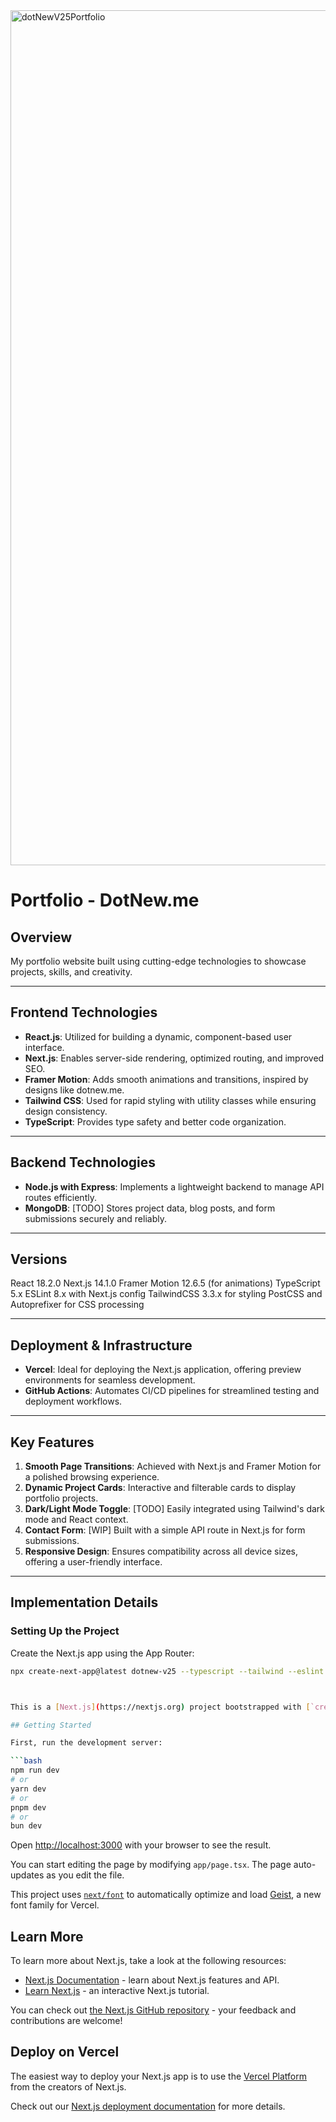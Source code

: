 <img width="1368" alt="dotNewV25Portfolio" src="https://github.com/user-attachments/assets/00e3af5c-611c-4d6b-85b7-d328111c37df" />


# Portfolio - DotNew.me

## Overview
My portfolio website built using cutting-edge technologies to showcase projects, skills, and creativity.

---

## Frontend Technologies
- **React.js**: Utilized for building a dynamic, component-based user interface.
- **Next.js**: Enables server-side rendering, optimized routing, and improved SEO.
- **Framer Motion**: Adds smooth animations and transitions, inspired by designs like dotnew.me.
- **Tailwind CSS**: Used for rapid styling with utility classes while ensuring design consistency.
- **TypeScript**: Provides type safety and better code organization.

---

## Backend Technologies
- **Node.js with Express**: Implements a lightweight backend to manage API routes efficiently.
- **MongoDB**: [TODO] Stores project data, blog posts, and form submissions securely and reliably.

---

## Versions
React 18.2.0
Next.js 14.1.0
Framer Motion 12.6.5 (for animations)
TypeScript 5.x
ESLint 8.x with Next.js config
TailwindCSS 3.3.x for styling
PostCSS and Autoprefixer for CSS processing

---

## Deployment & Infrastructure
- **Vercel**: Ideal for deploying the Next.js application, offering preview environments for seamless development.
- **GitHub Actions**: Automates CI/CD pipelines for streamlined testing and deployment workflows.

---

## Key Features
1. **Smooth Page Transitions**: Achieved with Next.js and Framer Motion for a polished browsing experience.
2. **Dynamic Project Cards**: Interactive and filterable cards to display portfolio projects.
3. **Dark/Light Mode Toggle**: [TODO] Easily integrated using Tailwind's dark mode and React context.
4. **Contact Form**: [WIP] Built with a simple API route in Next.js for form submissions.
5. **Responsive Design**: Ensures compatibility across all device sizes, offering a user-friendly interface.

---

## Implementation Details

### Setting Up the Project
Create the Next.js app using the App Router:

```bash
npx create-next-app@latest dotnew-v25 --typescript --tailwind --eslint



This is a [Next.js](https://nextjs.org) project bootstrapped with [`create-next-app`](https://nextjs.org/docs/app/api-reference/cli/create-next-app).

## Getting Started

First, run the development server:

```bash
npm run dev
# or
yarn dev
# or
pnpm dev
# or
bun dev
```

Open [http://localhost:3000](http://localhost:3000) with your browser to see the result.

You can start editing the page by modifying `app/page.tsx`. The page auto-updates as you edit the file.

This project uses [`next/font`](https://nextjs.org/docs/app/building-your-application/optimizing/fonts) to automatically optimize and load [Geist](https://vercel.com/font), a new font family for Vercel.

## Learn More

To learn more about Next.js, take a look at the following resources:

- [Next.js Documentation](https://nextjs.org/docs) - learn about Next.js features and API.
- [Learn Next.js](https://nextjs.org/learn) - an interactive Next.js tutorial.

You can check out [the Next.js GitHub repository](https://github.com/vercel/next.js) - your feedback and contributions are welcome!

## Deploy on Vercel

The easiest way to deploy your Next.js app is to use the [Vercel Platform](https://vercel.com/new?utm_medium=default-template&filter=next.js&utm_source=create-next-app&utm_campaign=create-next-app-readme) from the creators of Next.js.

Check out our [Next.js deployment documentation](https://nextjs.org/docs/app/building-your-application/deploying) for more details.
